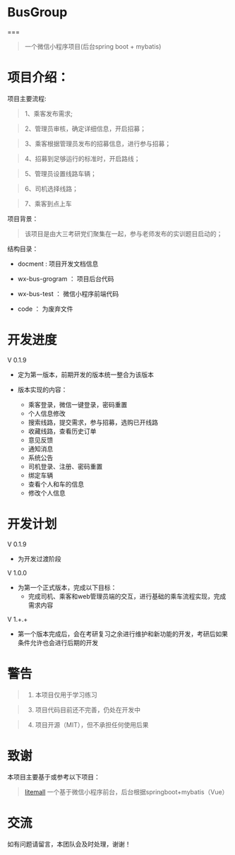 # BusGroup
===
>一个微信小程序项目(后台spring boot + mybatis)

 
项目介绍：
==

项目主要流程:

>1、乘客发布需求;

>2、管理员审核，确定详细信息，开启招募；

>3、乘客根据管理员发布的招募信息，进行参与招募；

>4、招募到足够运行的标准时，开启路线；

>5、管理员设置线路车辆；

>6、司机选择线路；

>7、乘客到点上车


项目背景：
>该项目是由大三考研党们聚集在一起，参与老师发布的实训题目启动的；

结构目录：
* docment : 项目开发文档信息

* wx-bus-grogram ： 项目后台代码

* wx-bus-test ： 微信小程序前端代码

* code ： 为废弃文件


开发进度
===


V 0.1.9
* 定为第一版本，前期开发的版本统一整合为该版本
* 版本实现的内容：
  
  * 乘客登录，微信一键登录，密码重置
  * 个人信息修改
  * 搜索线路，提交需求，参与招募，选购已开线路
  * 收藏线路，查看历史订单
  * 意见反馈
  * 通知消息
  * 系统公告
  * 司机登录、注册、密码重置
  * 绑定车辆
  * 查看个人和车的信息
  * 修改个人信息
  
  
  
开发计划
===


V 0.1.9 
* 为开发过渡阶段

V 1.0.0
* 为第一个正式版本，完成以下目标：
  * 完成司机、乘客和web管理员端的交互，进行基础的乘车流程实现，完成需求内容[](document/交付物/需求分析.docx)
  
V 1.+.+
* 第一个版本完成后，会在考研复习之余进行维护和新功能的开发，考研后如果条件允许也会进行后期的开发

警告
==

> 1. 本项目仅用于学习练习

> 3. 项目代码目前还不完善，仍处在开发中

> 4. 项目开源（MIT），但不承担任何使用后果


致谢
===
本项目主要基于或参考以下项目：
>[litemall](https://github.com/linlinjava/litemall)
一个基于微信小程序前台，后台根据springboot+mybatis（Vue）

交流
===
如有问题请留言，本团队会及时处理，谢谢！